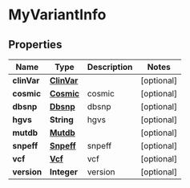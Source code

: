 
# MyVariantInfo

## Properties
Name | Type | Description | Notes
------------ | ------------- | ------------- | -------------
**clinVar** | [**ClinVar**](ClinVar.md) |  |  [optional]
**cosmic** | [**Cosmic**](Cosmic.md) | cosmic |  [optional]
**dbsnp** | [**Dbsnp**](Dbsnp.md) | dbsnp |  [optional]
**hgvs** | **String** | hgvs |  [optional]
**mutdb** | [**Mutdb**](Mutdb.md) |  |  [optional]
**snpeff** | [**Snpeff**](Snpeff.md) | snpeff |  [optional]
**vcf** | [**Vcf**](Vcf.md) | vcf |  [optional]
**version** | **Integer** | version |  [optional]



